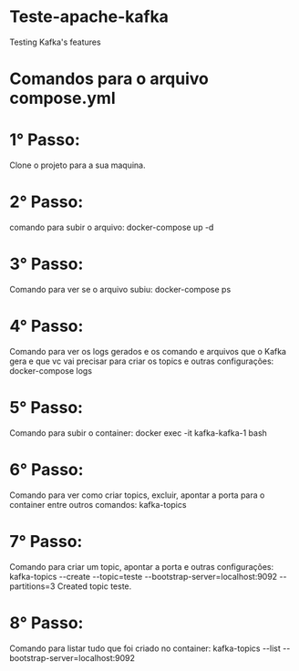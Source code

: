 # Teste-apache-kafka
Testing Kafka's features

# Comandos para o arquivo compose.yml
# 1° Passo:
Clone o projeto para a sua maquina.
# 2° Passo:
comando para subir o arquivo: docker-compose up -d
# 3° Passo:
Comando para ver se o arquivo subiu: docker-compose ps
# 4° Passo:
Comando para ver os logs gerados e os comando e arquivos que o Kafka gera e que vc vai
precisar para criar os topics e outras configurações: docker-compose logs
# 5° Passo:
Comando para subir o container:  docker exec -it kafka-kafka-1 bash
# 6° Passo:
Comando para ver como criar topics, excluir, apontar a porta para o container entre outros comandos: kafka-topics
# 7° Passo:
Comando para criar um topic, apontar a porta e outras configurações:
kafka-topics --create --topic=teste --bootstrap-server=localhost:9092 --partitions=3
Created topic teste.
# 8° Passo:
Comando para listar tudo que foi criado no container:
kafka-topics --list --bootstrap-server=localhost:9092 

